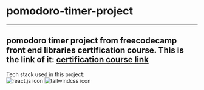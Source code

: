 # pomodoro-timer-project
---
pomodoro timer project from freecodecamp front end libraries certification course. This is the link of it: [certification course link](https://www.freecodecamp.org/learn/front-end-development-libraries/)
---
Tech stack used in this project:  
![react.js icon](https://shields.io/badge/react-black?logo=react&style=for-the-badge) ![tailwindcss icon](https://img.shields.io/badge/tailwindcss-0F172A?&logo=tailwindcss)


